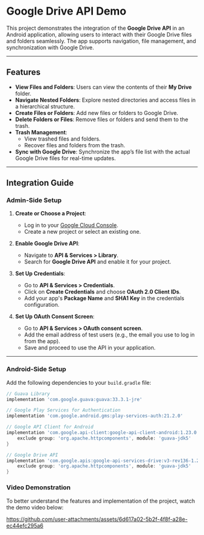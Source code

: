 # Google Drive API Demo

This project demonstrates the integration of the **Google Drive API** in an Android application, allowing users to interact with their Google Drive files and folders seamlessly. The app supports navigation, file management, and synchronization with Google Drive.

---

## Features

- **View Files and Folders**: Users can view the contents of their **My Drive** folder.
- **Navigate Nested Folders**: Explore nested directories and access files in a hierarchical structure.
- **Create Files or Folders**: Add new files or folders to Google Drive.
- **Delete Folders or Files**: Remove files or folders and send them to the trash.
- **Trash Management**: 
  - View trashed files and folders. 
  - Recover files and folders from the trash.
- **Sync with Google Drive**: Synchronize the app’s file list with the actual Google Drive files for real-time updates.

---

## Integration Guide

### Admin-Side Setup

1. **Create or Choose a Project**:
   - Log in to your [Google Cloud Console](https://console.cloud.google.com/).
   - Create a new project or select an existing one.

2. **Enable Google Drive API**:
   - Navigate to **API & Services > Library**.
   - Search for **Google Drive API** and enable it for your project.

3. **Set Up Credentials**:
   - Go to **API & Services > Credentials**.
   - Click on **Create Credentials** and choose **OAuth 2.0 Client IDs**.
   - Add your app's **Package Name** and **SHA1 Key** in the credentials configuration.

4. **Set Up OAuth Consent Screen**:  
   - Go to **API & Services > OAuth consent screen**.  
   - Add the email address of test users (e.g., the email you use to log in from the app).  
   - Save and proceed to use the API in your application.


---

### Android-Side Setup

Add the following dependencies to your `build.gradle` file:

```gradle
// Guava Library
implementation 'com.google.guava:guava:33.3.1-jre'

// Google Play Services for Authentication
implementation 'com.google.android.gms:play-services-auth:21.2.0'

// Google API Client for Android
implementation 'com.google.api-client:google-api-client-android:1.23.0' {
    exclude group: 'org.apache.httpcomponents', module: 'guava-jdk5'
}

// Google Drive API
implementation 'com.google.apis:google-api-services-drive:v3-rev136-1.25.0' {
    exclude group: 'org.apache.httpcomponents', module: 'guava-jdk5'
}

```

### Video Demonstration

To better understand the features and implementation of the project, watch the demo video below:

https://github.com/user-attachments/assets/6d617a02-5b2f-4f8f-a28e-ec44efc295a6



